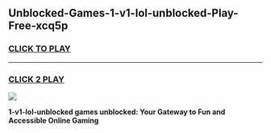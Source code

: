 
## Unblocked-Games-1-v1-lol-unblocked-Play-Free-xcq5p
<h3>
<a href="https://premium76.site?title=1-v1-lol-unblocked&ref=17A">CLICK TO PLAY</a></h3>
<hr>

<h3>
<a href="https://premium76.site?title=1-v1-lol-unblocked&ref=17A">CLICK 2 PLAY</a>
  
</h3>

<a href="https://premium76.site?title=1-v1-lol-unblocked&ref=17A"><img src="https://clearcache.store/games.png"></a>


**1-v1-lol-unblocked games unblocked: Your Gateway to Fun and Accessible Online Gaming**
